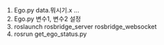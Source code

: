 1. Ego.py data.뭐시기.x ...
2. Ego.py 변수1, 변수2 설정
3. roslaunch rosbridge_server rosbridge_websocket
4. rosrun get_ego_status.py